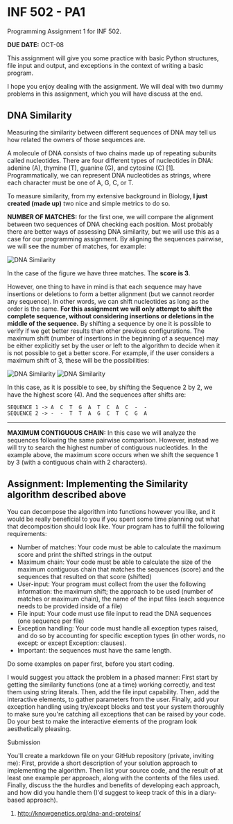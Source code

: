 # INF 502 - PA1
Programming Assignment 1 for INF 502.

**DUE DATE:** OCT-08


This assignment will give you some practice with basic Python structures, file input and output, 
and exceptions in the context of writing a basic program. 

I hope you enjoy dealing with the assignment. We will deal with two dummy problems in this assignment, which you will have discuss at the end.

## DNA Similarity
Measuring the similarity between different sequences of DNA may tell us how related the owners of those sequences are. 

A molecule of DNA consists of two chains made up of repeating subunits called nucleotides. There are four different types of nucleotides in DNA: adenine (A), thymine (T), guanine (G), and cytosine (C) [1]. Programmatically, we can represent DNA nucleotides as strings, where each character must be one of A, G, C, or T.

To measure similarity, from my extensive background in Biology, **I just created (made up)** two nice and simple metrics to do so.

**NUMBER OF MATCHES:** for the first one, we will compare the alignment between two sequences of DNA checking each position. Most probably there are better ways of assessing DNA similarity, but we will use this as a case for our programming assignment. 
By aligning the sequences pairwise, we will see the number of matches, for example:

![DNA Similarity](images/DNA_1.png)

In the case of the figure we have three matches. The **score is 3**.

However, one thing to have in mind is that each sequence may have insertions or deletions to form a better alignment (but we cannot reorder any sequence). In other words, we can shift nucleotides as long as the order is the same. **For this assignment we will only attempt to shift the complete sequence, without considering insertions or deletions in the middle of the sequence.** By shifting a sequence by one it is possible to verify if we get better results than other previous configurations. The maximum shift (number of insertions in the beginning of a sequence) may be either explicitly set by the user or left to the algorithm to decide when it is not possible to get a better score.  For example, if the user considers a maximum shift of 3, these will be the possibilities:

![DNA Similarity](images/DNA_2.png)
![DNA Similarity](images/DNA_3.png)

In this case, as it is possible to see, by shifting the Sequence 2 by 2, we have the highest score (4). And the sequences after shifts are:
```
SEQUENCE 1 -> A  C  T  G  A  T  C  A  C  -  -
SEQUENCE 2 -> -  -  T  T  A  G  C  T  C  G  A

```
_________________

**MAXIMUM CONTIGUOUS CHAIN:** In this case we will analyze the sequences following the same pairwise comparison. However, instead we will try to search the highest number of contiguous nucleotides. In the example above, the maximum score occurs when we shift the sequence 1 by 3 (with a contiguous chain with 2 characters). 

## Assignment: Implementing the Similarity algorithm described above
 
You can decompose the algorithm into functions however you like, and it would be really beneficial to you if you spent some time planning out what that decomposition should look like. Your program has to fulfill the following requirements:

* Number of matches: Your code must be able to calculate the maximum score and print the shifted strings in the output
* Maximum chain: Your code must be able to calculate the size of the maximum contiguous chain that matches the sequences (score) and the sequences that resulted on that score (shifted)
* User-input: Your program must collect from the user the following information: the maximum shift; the approach to be used (number of matches or maximum chain), the name of the input files (each sequence needs to be provided inside of a file)
* File input: Your code must use file input to read the DNA sequences (one sequence per file)
* Exception handling: Your code must handle all exception types raised, and do so by accounting for specific exception types (in other words, no except: or except Exception: clauses).
* Important: the sequences must have the same length.

Do some examples on paper first, before you start coding.

I would suggest you attack the problem in a phased manner: First start by getting the similarity functions (one at a time) working correctly, and test them using string literals. Then, add the file input capability. Then, add the interactive elements, to gather parameters from the user. Finally, add your exception handling using try/except blocks and test your system thoroughly to make sure you're catching all exceptions that can be raised by your code. Do your best to make the interactive elements of the program look aesthetically pleasing.


Submission

You'll create a markdown file on your GitHub repository (private, inviting me): First, provide a short description of your solution approach to implementing the algorithm. Then list your source code, and the result of at least one example per approach, along with the contents of the files used. Finally, discuss the the hurdles and benefits of developing each approach, and how did you handle them (I'd suggest to keep track of this in a diary-based approach).


1. http://knowgenetics.org/dna-and-proteins/
